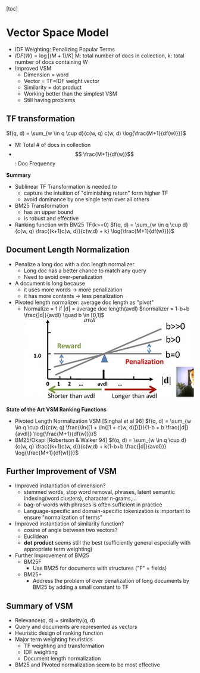 [toc]
# Vector Space Model
- IDF Weighting: Penalizing Popular Terms
- $IDF(W) = \log[(M+1)/K]$ M: total number of docs in collection, k: total number of docs containing W
- Improved VSM
    - Dimension = word
    - Vector = TF=IDF weight vector
    - Similarity = dot product
    - Working better than the simplest VSM
    - Still having problems

## TF transformation
$f(q, d) = \sum_{w \in q \cup d}{c(w, q) c(w, d) \log{\frac{M+1}{df(w)}}}$

- M: Total # of docs in collection
- $$ \frac{M+1}{df(w)}$$: Doc Frequency

**Summary**

- Sublinear TF Transformation is needed to
    - capture the intuition of "diminishing return" form higher TF
    - avoid dominance by one single term over all others
- BM25 Transformation
    - has an upper bound
    - is robust and effective
- Ranking function with BM25 TF(k>=0)
$f(q, d) = \sum_{w \in q \cup d}{c(w, q) \frac{(k+1)c(w, d)}{c(w,d) + k} \log{\frac{M+1}{df(w)}}}$  

## Document Length Normalization
- Penalize a long doc with a doc length normalizer
    - Long doc has a better chance to match any query
    - Need to avoid over-penalization
- A document is long because
    - it uses more words -> more penalization
    - it has more contents -> less penalization
- Pivoted length normalizer: average doc length as "pivot"
    - Normalize = 1 if |d| = average doc length(avdl)
$normalizer = 1-b+b \frac{|d|}{avdl} \quad b \in [0,1]$
![14984661671118](media/14984661671118.jpg)




**State of the Art VSM Ranking Functions**

- Pivoted Length Normalization VSM [Singhal et al 96]
$f(q, d) = \sum_{w \in q \cup d}{c(w, q) \frac{\ln{[1 + \ln{[1 + c(w, d)]}]}}{1-b + b \frac{|d|}{avdl}} \log{\frac{M+1}{df(w)}}}$
- BM25/Okapi [Robertson & Walker 94]
$f(q, d) = \sum_{w \in q \cup d}{c(w, q) \frac{(k+1)c(w, d)}{c(w,d) + k(1-b+b \frac{|d|}{avdl})} \log{\frac{M+1}{df(w)}}}$

## Further Improvement of VSM

- Improved instantiation of dimension?
    - stemmed words, stop word removal, phrases, latent semantic indexing(word clusters), character n-grams,...
    - bag-of-words with phrases is often sufficient in practice
    - Language-specific and domain-specific tokenization is important to ensure "normalization of terms"
- Improved instantiation of similarity function?
    - cosine of angle between two vectors? 
    - Euclidean
    - __dot product__ seems still the best (sufficiently general especially with appropriate term weighting)
- Further Improvement of BM25
    - BM25F
        - Use BM25 for documents with structures ("F" = fields)
    - BM25+
        - Address the problem of over penalization of long documents by BM25 by adding a small constant to TF

## Summary of VSM

- Relevance(q, d) = similarity(q, d)
- Query and documents are represented as vectors
- Heuristic design of ranking function
- Major term weighting heuristics
    - TF weighting and transformation
    - IDF weighting
    - Document length normalization
- BM25 and Pivoted normalization seem to be most effective

